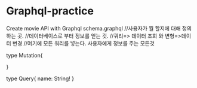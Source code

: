 # Graphql-practice
Create movie API with Graphql
schema.graphql
//사용자가 뭘 할지에 대해 정의하는 곳.
//데이터베이스로 부터 정보를 얻는 것.
//쿼리=> 데이터 조회 와 변형=>데이터 변경
//여기에 모든 쿼리를 넣는다. 사용자에게 정보를 주는 모든것

type Mutation{

}

type Query{
    name: String!
}